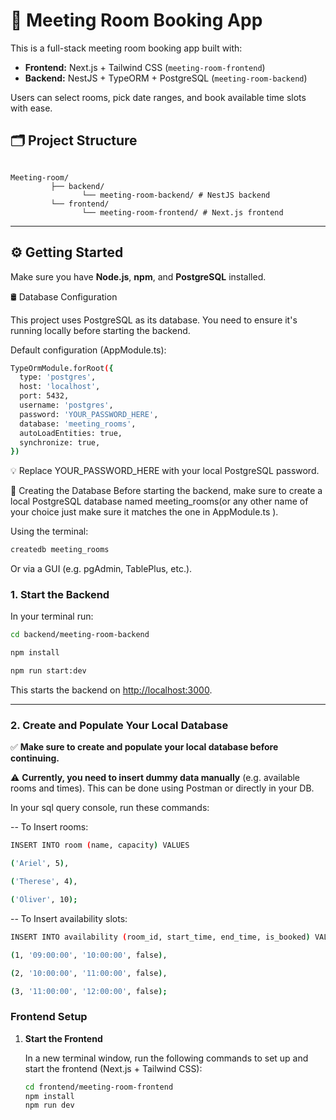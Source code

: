 # 🏢 Meeting Room Booking App

This is a full-stack meeting room booking app built with:

- **Frontend:** Next.js + Tailwind CSS (`meeting-room-frontend`)
- **Backend:** NestJS + TypeORM + PostgreSQL (`meeting-room-backend`)

Users can select rooms, pick date ranges, and book available time slots with ease.

## 🗂️ Project Structure

 ```

 Meeting-room/
          ├── backend/ 
                 └── meeting-room-backend/ # NestJS backend
          └── frontend/
                 └── meeting-room-frontend/ # Next.js frontend

 ``` 


---

## ⚙️ Getting Started

Make sure you have **Node.js**, **npm**, and **PostgreSQL** installed.

🛢️ Database Configuration

This project uses PostgreSQL as its database. You need to ensure it's running locally before starting the backend.

Default configuration (AppModule.ts):

```bash
TypeOrmModule.forRoot({
  type: 'postgres',
  host: 'localhost',
  port: 5432,
  username: 'postgres',
  password: 'YOUR_PASSWORD_HERE',
  database: 'meeting_rooms',
  autoLoadEntities: true,
  synchronize: true,
})
```

💡 Replace YOUR_PASSWORD_HERE with your local PostgreSQL password.

🧱 Creating the Database
Before starting the backend, make sure to create a local PostgreSQL database named meeting_rooms(or any other name of your choice just make sure it matches the one in AppModule.ts ).

Using the terminal:

```bash
createdb meeting_rooms
```

Or via a GUI (e.g. pgAdmin, TablePlus, etc.).


### 1. Start the Backend

In your terminal run:

 ```bash
cd backend/meeting-room-backend

npm install

npm run start:dev 
```

This starts the backend on [http://localhost:3000](http://localhost:3000).

---

### 2. Create and Populate Your Local Database

✅ **Make sure to create and populate your local database before continuing.**

⚠️ **Currently, you need to insert dummy data manually** (e.g. available rooms and times). This can be done using Postman or directly in your DB.

In your sql query console, run these commands:

-- To Insert rooms:

```bash
INSERT INTO room (name, capacity) VALUES 

('Ariel', 5), 

('Therese', 4), 

('Oliver', 10);
```

-- To Insert availability slots:

```bash
INSERT INTO availability (room_id, start_time, end_time, is_booked) VALUES

(1, '09:00:00', '10:00:00', false), 

(2, '10:00:00', '11:00:00', false), 

(3, '11:00:00', '12:00:00', false);
```

### Frontend Setup

1. **Start the Frontend**
   
   In a new terminal window, run the following commands to set up and start the frontend (Next.js + Tailwind CSS):

   ```bash
   cd frontend/meeting-room-frontend
   npm install
   npm run dev

